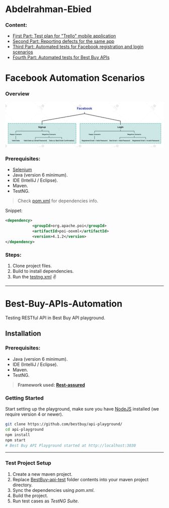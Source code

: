 # Abdelrahman-Ebied

### Content:
* [First Part: Test plan for "Trello" mobile application](Trello-TestPlan.pdf)
* [Second Part: Reporting defects for the same app](https://docs.google.com/spreadsheets/d/17q4oWgtqATZDnSg2ABUwnA7vh7A_FStI-wOJ7HARrPQ/edit?usp=sharing)
* [Third Part: Automated tests for Facebook registration and login scenarios](/FacebookAutomation)
* [Fourth Part: Automated tests for Best Buy APIs](#best-buy-apis-automation)

# Facebook Automation Scenarios
### Overview
![image](/FacebookAutomation/Facebook.png)

### Prerequisites:
-   [Selenium](https://www.selenium.dev/)
-   Java (version 6 minimum).
-   IDE (IntelliJ / Eclipse).
-   Maven.
-   TestNG.
> Check [pom.xml](/FacebookAutomation/pom.xml) for dependencies info.

Snippet:
```XML
<dependency>
            <groupId>org.apache.poi</groupId>
            <artifactId>poi-ooxml</artifactId>
            <version>4.1.2</version>
</dependency>
````

### Steps:
1. Clone project files.
2. Build to install dependencies.
3. Run the [testng.xml](/FacebookAutomation/testng.xml) ✌️


---

# Best-Buy-APIs-Automation
Testing RESTful API in Best Buy API playground.

## Installation

### Prerequisites:
-   Java (version 6 minimum).
-   IDE (IntelliJ / Eclipse).
-   Maven.
-   TestNG.

>**Framework used: [Rest-assured](https://rest-assured.io/)**

### Getting Started
Start setting up the playground, make sure you have  [NodeJS](https://nodejs.org/)  installed (we require version 4 or newer).

```bash
git clone https://github.com/bestbuy/api-playground/
cd api-playground
npm install
npm start
# Best Buy API Playground started at http://localhost:3030
```

---
### Test Project Setup
1. Create a new maven project.
2. Replace [BestBuy-api-test](/BestBuy-api-test)  folder contents into your maven project directory.
3. Sync the dependencies using *pom.xml*.
4. Build the project.
5. Run test cases as *TestNG Suite*.

